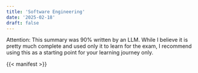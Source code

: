 ```yaml
---
title: 'Software Engineering'
date: '2025-02-18'
draft: false
---
```


Attention: This summary was 90% written by an LLM. While I believe it is pretty much complete and used only it to learn for the exam, I recommend using this as a starting point for your learning journey only.

{{< manifest >}}
